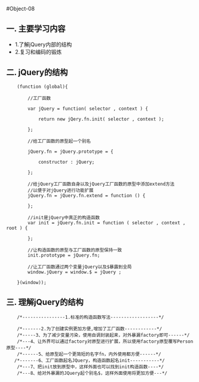 #Object-08

## 一. 主要学习内容

- 1.了解jQuery内部的结构
- 2.复习和编码的锻炼

## 二. jQuery的结构

        (function (global){
            
            //工厂函数

            var jQuery = function( selector , context ) {

                return new jQery.fn.init( selector , context );

            };

            //给工厂函数的原型起一个别名

            jQuery.fn = jQuery.prototype = {

                constructor : jQuery;

            };

            //给jQuery工厂函数自身以及jQuery工厂函数的原型中添加extend方法
            //以便于对jQuery进行功能扩展
            jQuery.fn = jQuery.fn.extend = function () {
   
            };

            //init是jQuery中真正的构造函数
            var init = jQuery.fn.init = function ( selector , context , root ) {

            };

            //让构造函数的原型与工厂函数的原型保持一致
            init.prototype = jQuery.fn;

            //让工厂函数通过两个变量jQuery以及$暴露到全局
            window.jQuery = window.$ = jQuery ;
        
        }(window));

## 三. 理解jQuery的结构

        /*----------------1.标准的构造函数写法------------------*/
        
        /*-------2.为了创建实例更加方便,增加了工厂函数------------*/
        /*-----3、为了减少变量污染，使用自调封装起来，对外暴漏factory即可------*/
        /*---4、让外界可以通过factory对原型进行扩展，所以使用factory原型覆写Person原型----*/
        /*------5、给原型起一个更简短的名字fn，内外使用都方便------*/
       /*-------6、工厂函数起名JQuery，构造函数起名init-----------*/
        /*---7、把init放到原型中，这样外面也可以找到init构造函数----*/
        /*---8、给对外暴漏的JQuery起个别名$，这样外面使用将更加方便---*/
        